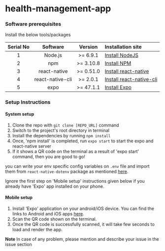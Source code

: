 # health-management-app

### Software prerequisites

Install the below tools/packages

| Serial No   | Software           | Version   | Installation site |
| :---------: | :----------------: | :-------: | :---------------- |
| 1           | Node.js            | >= 6.9.1  | [Install NodeJS](https://nodejs.org/en/download/) |
| 2           | npm                | >= 3.10.8 | [Install NPM](https://www.npmjs.com/get-npm)      |
| 3           | react-native       | >= 0.51.0 | [Install react-native](https://www.npmjs.com/package/react-native) |
| 4           | react-native-cli   | >= 2.0.1  | [Install react-native-cli](https://www.npmjs.com/package/react-native-cli) |
| 5           | expo               | >= 47.1.1 | [Install Expo](https://www.npmjs.com/package/exp) |


### Setup Instructions

#### System setup
1. Clone the repo with `git clone [REPO_URL]` command
2. Switch to the project's root directory in terminal
3. Install the dependencies by running `npm install`
4. Once, 'npm install' is completed, run `expo start` to start the expo and react-native server
5. If it shows a QR code on the terminal as a result of 'expo start' command, then you are good to go!

you can write your env specific config variables on `.env` file and import them from `react-native-dotenv` package as mentioned [here](https://github.com/zetachang/react-native-dotenv#usage).

Ignore the first step on 'Mobile setup' instructions given below if you already have 'Expo' app installed on your phone.

#### Mobile setup
1. Install 'Expo' application on your android/iOS device. You can find the links to Android and iOS apps [here](https://expo.io/tools#client).
2. Scan the QR code shown on the terminal.
3. Once the QR code is successfully scanned, it will take few seconds to load and render the app.

**Note** In case of any problem, please mention and describe your issue in the issue section
